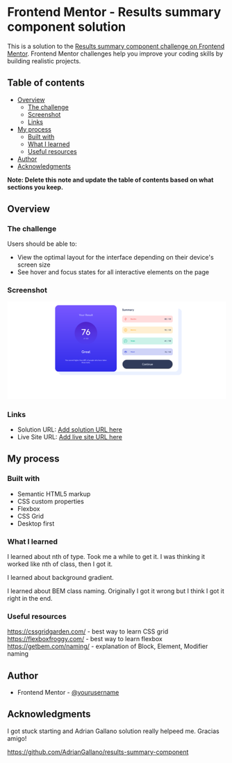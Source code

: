 # Frontend Mentor - Results summary component solution

This is a solution to the [Results summary component challenge on Frontend Mentor](https://www.frontendmentor.io/challenges/results-summary-component-CE_K6s0maV). Frontend Mentor challenges help you improve your coding skills by building realistic projects.

## Table of contents

- [Overview](#overview)
  - [The challenge](#the-challenge)
  - [Screenshot](#screenshot)
  - [Links](#links)
- [My process](#my-process)
  - [Built with](#built-with)
  - [What I learned](#what-i-learned)
  - [Useful resources](#useful-resources)
- [Author](#author)
- [Acknowledgments](#acknowledgments)

**Note: Delete this note and update the table of contents based on what sections you keep.**

## Overview

### The challenge

Users should be able to:

- View the optimal layout for the interface depending on their device's screen size
- See hover and focus states for all interactive elements on the page

### Screenshot

![](./screenshot/screenshot.png?raw=true)

### Links

- Solution URL: [Add solution URL here](https://github.com/riwepo/fem-results-summary-component)
- Live Site URL: [Add live site URL here](https://riwepo.github.io/fem-results-summary-component/)

## My process

### Built with

- Semantic HTML5 markup
- CSS custom properties
- Flexbox
- CSS Grid
- Desktop first

### What I learned

I learned about nth of type. Took me a while to get it. I was thinking it worked like nth of class, then I got it.

I learned about background gradient.

I learned about BEM class naming. Originally I got it wrong but I think I got it right in the end.

### Useful resources

https://cssgridgarden.com/ - best way to learn CSS grid
https://flexboxfroggy.com/ - best way to learn flexbox
https://getbem.com/naming/ - explanation of Block, Element, Modifier naming

## Author

- Frontend Mentor - [@yourusername](https://www.frontendmentor.io/profile/riwepo)

## Acknowledgments

I got stuck starting and Adrian Gallano solution really helpeed me.
Gracias amigo!

https://github.com/AdrianGallano/results-summary-component
